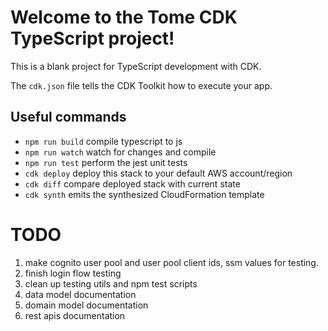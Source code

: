 # Welcome to the Tome CDK TypeScript project!

This is a blank project for TypeScript development with CDK.

The `cdk.json` file tells the CDK Toolkit how to execute your app.

## Useful commands

 * `npm run build`   compile typescript to js
 * `npm run watch`   watch for changes and compile
 * `npm run test`    perform the jest unit tests
 * `cdk deploy`      deploy this stack to your default AWS account/region
 * `cdk diff`        compare deployed stack with current state
 * `cdk synth`       emits the synthesized CloudFormation template


# TODO
1. make cognito user pool and user pool client ids, ssm values for testing.
2. finish login flow testing
3. clean up testing utils and npm test scripts
4. data model documentation
5. domain model documentation
6. rest apis documentation
